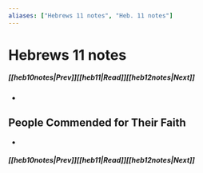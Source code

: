 ```yaml
---
aliases: ["Hebrews 11 notes", "Heb. 11 notes"]
---
```

# Hebrews 11 notes
##### <span class=arrow-left></span>[[heb10notes|Prev]]<span class=navigation-separator></span>[[heb11|Read]]<span class=navigation-separator></span>[[heb12notes|Next]]<span class=arrow-right></span>
- 
## People Commended for Their Faith
- 
##### <span class=arrow-left></span>[[heb10notes|Prev]]<span class=navigation-separator></span>[[heb11|Read]]<span class=navigation-separator></span>[[heb12notes|Next]]<span class=arrow-right></span>